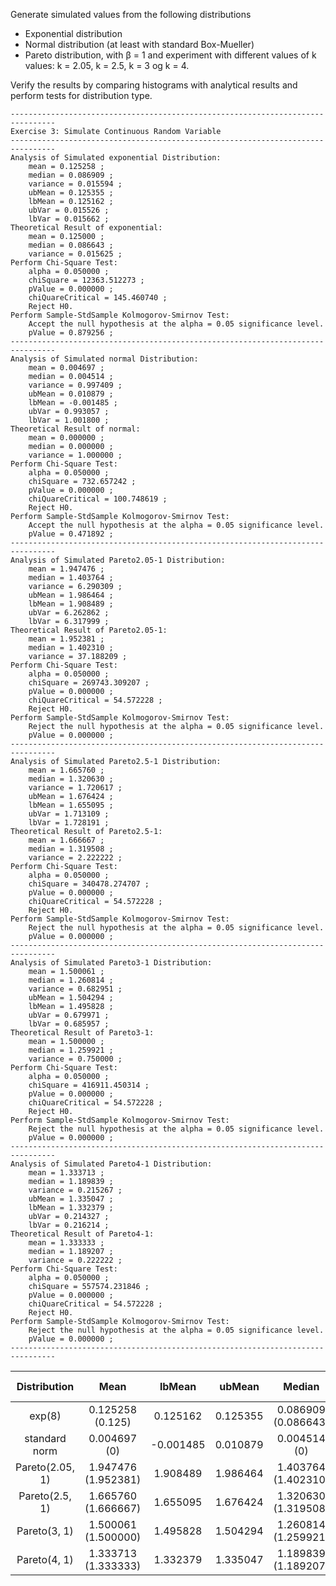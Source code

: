 

Generate simulated values from the following distributions
- Exponential distribution
- Normal distribution (at least with standard Box-Mueller)
- Pareto distribution, with β = 1 and experiment with different values of k values: k = 2.05, k = 2.5, k = 3 og k = 4.

Verify the results by comparing histograms with analytical results and perform tests for distribution type.

```
--------------------------------------------------------------------------------
Exercise 3: Simulate Continuous Random Variable
--------------------------------------------------------------------------------
Analysis of Simulated exponential Distribution:
    mean = 0.125258 ;
    median = 0.086909 ;
    variance = 0.015594 ;
    ubMean = 0.125355 ;
    lbMean = 0.125162 ;
    ubVar = 0.015526 ;
    lbVar = 0.015662 ;
Theoretical Result of exponential:
    mean = 0.125000 ;
    median = 0.086643 ;
    variance = 0.015625 ;
Perform Chi-Square Test:
    alpha = 0.050000 ;
    chiSquare = 12363.512273 ;
    pValue = 0.000000 ;
    chiQuareCritical = 145.460740 ;
    Reject H0.
Perform Sample-StdSample Kolmogorov-Smirnov Test:
    Accept the null hypothesis at the alpha = 0.05 significance level.
    pValue = 0.879256 ;
--------------------------------------------------------------------------------
Analysis of Simulated normal Distribution:
    mean = 0.004697 ;
    median = 0.004514 ;
    variance = 0.997409 ;
    ubMean = 0.010879 ;
    lbMean = -0.001485 ;
    ubVar = 0.993057 ;
    lbVar = 1.001800 ;
Theoretical Result of normal:
    mean = 0.000000 ;
    median = 0.000000 ;
    variance = 1.000000 ;
Perform Chi-Square Test:
    alpha = 0.050000 ;
    chiSquare = 732.657242 ;
    pValue = 0.000000 ;
    chiQuareCritical = 100.748619 ;
    Reject H0.
Perform Sample-StdSample Kolmogorov-Smirnov Test:
    Accept the null hypothesis at the alpha = 0.05 significance level.
    pValue = 0.471892 ;
--------------------------------------------------------------------------------
Analysis of Simulated Pareto2.05-1 Distribution:
    mean = 1.947476 ;
    median = 1.403764 ;
    variance = 6.290309 ;
    ubMean = 1.986464 ;
    lbMean = 1.908489 ;
    ubVar = 6.262862 ;
    lbVar = 6.317999 ;
Theoretical Result of Pareto2.05-1:
    mean = 1.952381 ;
    median = 1.402310 ;
    variance = 37.188209 ;
Perform Chi-Square Test:
    alpha = 0.050000 ;
    chiSquare = 269743.309207 ;
    pValue = 0.000000 ;
    chiQuareCritical = 54.572228 ;
    Reject H0.
Perform Sample-StdSample Kolmogorov-Smirnov Test:
    Reject the null hypothesis at the alpha = 0.05 significance level.
    pValue = 0.000000 ;
--------------------------------------------------------------------------------
Analysis of Simulated Pareto2.5-1 Distribution:
    mean = 1.665760 ;
    median = 1.320630 ;
    variance = 1.720617 ;
    ubMean = 1.676424 ;
    lbMean = 1.655095 ;
    ubVar = 1.713109 ;
    lbVar = 1.728191 ;
Theoretical Result of Pareto2.5-1:
    mean = 1.666667 ;
    median = 1.319508 ;
    variance = 2.222222 ;
Perform Chi-Square Test:
    alpha = 0.050000 ;
    chiSquare = 340478.274707 ;
    pValue = 0.000000 ;
    chiQuareCritical = 54.572228 ;
    Reject H0.
Perform Sample-StdSample Kolmogorov-Smirnov Test:
    Reject the null hypothesis at the alpha = 0.05 significance level.
    pValue = 0.000000 ;
--------------------------------------------------------------------------------
Analysis of Simulated Pareto3-1 Distribution:
    mean = 1.500061 ;
    median = 1.260814 ;
    variance = 0.682951 ;
    ubMean = 1.504294 ;
    lbMean = 1.495828 ;
    ubVar = 0.679971 ;
    lbVar = 0.685957 ;
Theoretical Result of Pareto3-1:
    mean = 1.500000 ;
    median = 1.259921 ;
    variance = 0.750000 ;
Perform Chi-Square Test:
    alpha = 0.050000 ;
    chiSquare = 416911.450314 ;
    pValue = 0.000000 ;
    chiQuareCritical = 54.572228 ;
    Reject H0.
Perform Sample-StdSample Kolmogorov-Smirnov Test:
    Reject the null hypothesis at the alpha = 0.05 significance level.
    pValue = 0.000000 ;
--------------------------------------------------------------------------------
Analysis of Simulated Pareto4-1 Distribution:
    mean = 1.333713 ;
    median = 1.189839 ;
    variance = 0.215267 ;
    ubMean = 1.335047 ;
    lbMean = 1.332379 ;
    ubVar = 0.214327 ;
    lbVar = 0.216214 ;
Theoretical Result of Pareto4-1:
    mean = 1.333333 ;
    median = 1.189207 ;
    variance = 0.222222 ;
Perform Chi-Square Test:
    alpha = 0.050000 ;
    chiSquare = 557574.231846 ;
    pValue = 0.000000 ;
    chiQuareCritical = 54.572228 ;
    Reject H0.
Perform Sample-StdSample Kolmogorov-Smirnov Test:
    Reject the null hypothesis at the alpha = 0.05 significance level.
    pValue = 0.000000 ;
--------------------------------------------------------------------------------
```

|  Distribution   |        Mean         |  lbMean   |  ubMean  |       Median        |       Variance       |  lbMean  |  ubMean  | X2 Test | KS tests |
|:---------------:|:-------------------:|:---------:|:--------:|:-------------------:|:--------------------:|:--------:|:--------:|:-------:|:--------:|
|     exp(8)      |  0.125258 (0.125)   | 0.125162  | 0.125355 | 0.086909 (0.086643) | 0.015594 (0.015625)  | 0.015526 | 0.015662 | Accept  |  Accept  |
|  standard norm  |    0.004697 (0)     | -0.001485 | 0.010879 |    0.004514 (0)     |     0.997409 (1)     | 0.993057 | 1.001800 | Accept  |  Accept  |
| Pareto(2.05, 1) | 1.947476 (1.952381) | 1.908489  | 1.986464 | 1.403764 (1.402310) | 6.290309 (37.188209) | 6.317999 | 6.262862 | Reject  |  Reject  |
| Pareto(2.5, 1)  | 1.665760 (1.666667) | 1.655095  | 1.676424 | 1.320630 (1.319508) | 1.720617 (2.222222)  | 1.713109 | 1.728191 | Reject  |  Reject  |
|  Pareto(3, 1)   | 1.500061 (1.500000) | 1.495828  | 1.504294 | 1.260814 (1.259921) | 0.682951 (0.750000)  | 0.679971 | 0.685957 | Reject  |  Reject  |
|  Pareto(4, 1)   | 1.333713 (1.333333) | 1.332379  | 1.335047 | 1.189839 (1.189207) | 0.215267 (0.222222)  | 0.214327 | 0.216214 | Reject  |  Reject  |